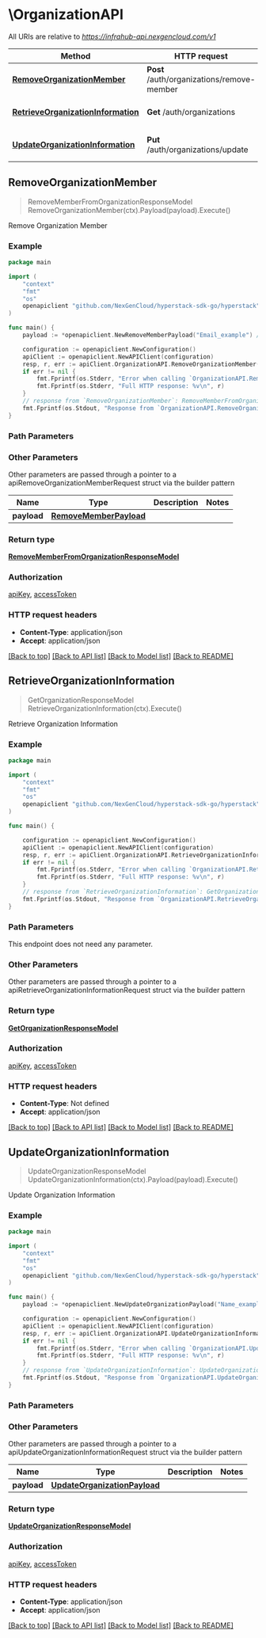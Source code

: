 # \OrganizationAPI

All URIs are relative to *https://infrahub-api.nexgencloud.com/v1*

Method | HTTP request | Description
------------- | ------------- | -------------
[**RemoveOrganizationMember**](OrganizationAPI.md#RemoveOrganizationMember) | **Post** /auth/organizations/remove-member | Remove Organization Member
[**RetrieveOrganizationInformation**](OrganizationAPI.md#RetrieveOrganizationInformation) | **Get** /auth/organizations | Retrieve Organization Information
[**UpdateOrganizationInformation**](OrganizationAPI.md#UpdateOrganizationInformation) | **Put** /auth/organizations/update | Update Organization Information



## RemoveOrganizationMember

> RemoveMemberFromOrganizationResponseModel RemoveOrganizationMember(ctx).Payload(payload).Execute()

Remove Organization Member



### Example

```go
package main

import (
	"context"
	"fmt"
	"os"
	openapiclient "github.com/NexGenCloud/hyperstack-sdk-go/hyperstack"
)

func main() {
	payload := *openapiclient.NewRemoveMemberPayload("Email_example") // RemoveMemberPayload | 

	configuration := openapiclient.NewConfiguration()
	apiClient := openapiclient.NewAPIClient(configuration)
	resp, r, err := apiClient.OrganizationAPI.RemoveOrganizationMember(context.Background()).Payload(payload).Execute()
	if err != nil {
		fmt.Fprintf(os.Stderr, "Error when calling `OrganizationAPI.RemoveOrganizationMember``: %v\n", err)
		fmt.Fprintf(os.Stderr, "Full HTTP response: %v\n", r)
	}
	// response from `RemoveOrganizationMember`: RemoveMemberFromOrganizationResponseModel
	fmt.Fprintf(os.Stdout, "Response from `OrganizationAPI.RemoveOrganizationMember`: %v\n", resp)
}
```

### Path Parameters



### Other Parameters

Other parameters are passed through a pointer to a apiRemoveOrganizationMemberRequest struct via the builder pattern


Name | Type | Description  | Notes
------------- | ------------- | ------------- | -------------
 **payload** | [**RemoveMemberPayload**](RemoveMemberPayload.md) |  | 

### Return type

[**RemoveMemberFromOrganizationResponseModel**](RemoveMemberFromOrganizationResponseModel.md)

### Authorization

[apiKey](../README.md#apiKey), [accessToken](../README.md#accessToken)

### HTTP request headers

- **Content-Type**: application/json
- **Accept**: application/json

[[Back to top]](#) [[Back to API list]](../README.md#documentation-for-api-endpoints)
[[Back to Model list]](../README.md#documentation-for-models)
[[Back to README]](../README.md)


## RetrieveOrganizationInformation

> GetOrganizationResponseModel RetrieveOrganizationInformation(ctx).Execute()

Retrieve Organization Information



### Example

```go
package main

import (
	"context"
	"fmt"
	"os"
	openapiclient "github.com/NexGenCloud/hyperstack-sdk-go/hyperstack"
)

func main() {

	configuration := openapiclient.NewConfiguration()
	apiClient := openapiclient.NewAPIClient(configuration)
	resp, r, err := apiClient.OrganizationAPI.RetrieveOrganizationInformation(context.Background()).Execute()
	if err != nil {
		fmt.Fprintf(os.Stderr, "Error when calling `OrganizationAPI.RetrieveOrganizationInformation``: %v\n", err)
		fmt.Fprintf(os.Stderr, "Full HTTP response: %v\n", r)
	}
	// response from `RetrieveOrganizationInformation`: GetOrganizationResponseModel
	fmt.Fprintf(os.Stdout, "Response from `OrganizationAPI.RetrieveOrganizationInformation`: %v\n", resp)
}
```

### Path Parameters

This endpoint does not need any parameter.

### Other Parameters

Other parameters are passed through a pointer to a apiRetrieveOrganizationInformationRequest struct via the builder pattern


### Return type

[**GetOrganizationResponseModel**](GetOrganizationResponseModel.md)

### Authorization

[apiKey](../README.md#apiKey), [accessToken](../README.md#accessToken)

### HTTP request headers

- **Content-Type**: Not defined
- **Accept**: application/json

[[Back to top]](#) [[Back to API list]](../README.md#documentation-for-api-endpoints)
[[Back to Model list]](../README.md#documentation-for-models)
[[Back to README]](../README.md)


## UpdateOrganizationInformation

> UpdateOrganizationResponseModel UpdateOrganizationInformation(ctx).Payload(payload).Execute()

Update Organization Information



### Example

```go
package main

import (
	"context"
	"fmt"
	"os"
	openapiclient "github.com/NexGenCloud/hyperstack-sdk-go/hyperstack"
)

func main() {
	payload := *openapiclient.NewUpdateOrganizationPayload("Name_example") // UpdateOrganizationPayload | 

	configuration := openapiclient.NewConfiguration()
	apiClient := openapiclient.NewAPIClient(configuration)
	resp, r, err := apiClient.OrganizationAPI.UpdateOrganizationInformation(context.Background()).Payload(payload).Execute()
	if err != nil {
		fmt.Fprintf(os.Stderr, "Error when calling `OrganizationAPI.UpdateOrganizationInformation``: %v\n", err)
		fmt.Fprintf(os.Stderr, "Full HTTP response: %v\n", r)
	}
	// response from `UpdateOrganizationInformation`: UpdateOrganizationResponseModel
	fmt.Fprintf(os.Stdout, "Response from `OrganizationAPI.UpdateOrganizationInformation`: %v\n", resp)
}
```

### Path Parameters



### Other Parameters

Other parameters are passed through a pointer to a apiUpdateOrganizationInformationRequest struct via the builder pattern


Name | Type | Description  | Notes
------------- | ------------- | ------------- | -------------
 **payload** | [**UpdateOrganizationPayload**](UpdateOrganizationPayload.md) |  | 

### Return type

[**UpdateOrganizationResponseModel**](UpdateOrganizationResponseModel.md)

### Authorization

[apiKey](../README.md#apiKey), [accessToken](../README.md#accessToken)

### HTTP request headers

- **Content-Type**: application/json
- **Accept**: application/json

[[Back to top]](#) [[Back to API list]](../README.md#documentation-for-api-endpoints)
[[Back to Model list]](../README.md#documentation-for-models)
[[Back to README]](../README.md)

